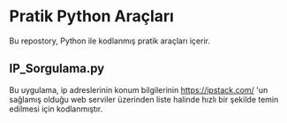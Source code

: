 # Pratik Python Araçları
Bu repostory, Python ile kodlanmış pratik araçları içerir.

## IP_Sorgulama.py
Bu uygulama, ip adreslerinin konum bilgilerinin https://ipstack.com/ 'un sağlamış olduğu web serviler üzerinden liste halinde hızlı bir şekilde temin edilmesi için kodlanmıştır.

